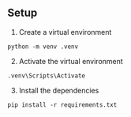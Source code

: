 ## Setup

1. Create a virtual environment

```posh
python -m venv .venv
```

2. Activate the virtual environment

```posh
.venv\Scripts\Activate
```

3. Install the dependencies

```posh
pip install -r requirements.txt
```
